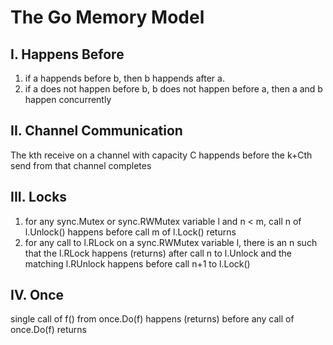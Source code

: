 # The Go Memory Model
## I. Happens Before
1. if a happends before b, then b happends after a.
2. if a does not happen before b, b does not happen before a, then a and b happen concurrently
## II. Channel Communication
The kth receive on a channel with capacity C happends before the k+Cth send from that channel completes
## III. Locks
1. for any sync.Mutex or sync.RWMutex variable l and n < m, call n of l.Unlock() happens before call m of l.Lock() returns
2. for any call to l.RLock on a sync.RWMutex variable l, there is an n such that the l.RLock happens (returns) after call n to l.Unlock and the matching l.RUnlock happens before call n+1 to l.Lock()
## IV. Once
single call of f() from once.Do(f) happens (returns) before any call of once.Do(f) returns
